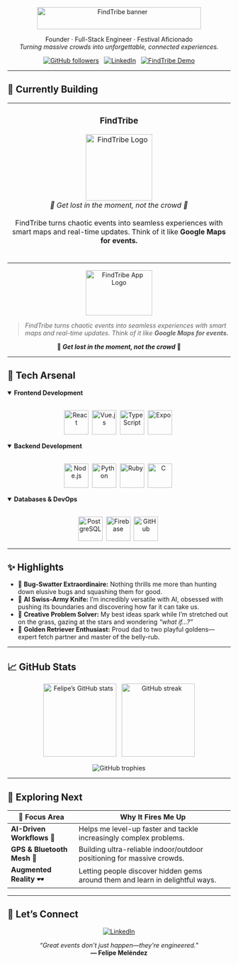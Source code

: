 <!-- ───────────────────────────────────────────────────────────── -->
<!--                          README.md                           -->
<!--      Felipe “FindTribe” Meléndez · Software Visionary        -->
<!-- ───────────────────────────────────────────────────────────── -->

<p align="center">
  <img src="https://res.cloudinary.com/findtribe/image/upload/v1735304299/ylmynmm99tfocefoapkk.png"
       alt="FindTribe banner" width="370" height="50"/>
</p>

<p align="center">
  Founder&nbsp;·&nbsp;Full-Stack Engineer&nbsp;·&nbsp;Festival Aficionado<br/>
  <em>Turning massive crowds into unforgettable, connected experiences.</em>
</p>

<p align="center">
  <a href="https://github.com/felipemelendez"><img src="https://img.shields.io/github/followers/felipemelendez?label=Follow&style=social" alt="GitHub followers"/></a>
  &nbsp;
  <a href="https://www.linkedin.com/in/felipemelendez/"><img src="https://img.shields.io/badge/LinkedIn-Connect-blue?logo=linkedin&logoColor=white&style=flat-square" alt="LinkedIn"/></a>
  &nbsp;
  <a href="https://findtribe.app"><img src="https://img.shields.io/badge/FindTribe-Website-ff69b4?logo=product-hunt&style=flat-square" alt="FindTribe Demo"/></a>
</p>

---

## 🚀 Currently Building

<table>
  <tr>
    <td width="100%">
      <h3 align="center">FindTribe</h3>
      <p align="center">
        <a href="https://findtribe.app">
          <img src="https://res.cloudinary.com/findtribe/image/upload/v1735303320/ycyci3j8szpahrg42zga.png" width="150" alt="FindTribe Logo"/>
        </a>
        <br/>
        <em>🧭 Get lost in the moment, not the crowd 🧭</em>
        <br/>
        <br/>
        <span>FindTribe turns chaotic events into seamless experiences with smart maps and real-time updates. Think of it like <b>Google Maps for events.</b></span>
        <br/>
        <br/>
      </p>
    </td>
  </tr>
</table>
<div align="center">
  <a href="https://findtribe.app">
    <img src="https://res.cloudinary.com/findtribe/image/upload/v1735303320/ycyci3j8szpahrg42zga.png"
         alt="FindTribe App Logo" width="150" height="102"/>
  </a>
</div>

> *FindTribe turns chaotic events into seamless experiences with smart maps and real-time updates. Think of it like **Google Maps for events.***  

<p align="center"><strong>🧭 <em>Get lost in the moment, not the crowd</em> 🧭</strong></p>

---

## 🧰 Tech Arsenal

<details open>
  <summary><b>Frontend Development</b></summary>
  <br/>
  <p align="center">
    <img src="https://upload.wikimedia.org/wikipedia/commons/4/47/React.svg" height="55" alt="React"/>&nbsp;
    <img src="https://www.vectorlogo.zone/logos/vuejs/vuejs-icon.svg" height="55" alt="Vue.js"/>&nbsp;
    <img src="https://www.vectorlogo.zone/logos/typescriptlang/typescriptlang-icon.svg" height="55" alt="TypeScript"/>&nbsp;
    <img src="https://user-images.githubusercontent.com/10991489/119416543-285a9800-bcf4-11eb-8755-a9351330ef0d.jpg" height="55" alt="Expo"/>&nbsp;
  </p>
</details>

<details open>
  <summary><b>Backend Development</b></summary>
  <br/>
  <p align="center">
    <img src="https://www.vectorlogo.zone/logos/nodejs/nodejs-ar21.svg" height="55" alt="Node.js"/>&nbsp;
    <img src="https://www.vectorlogo.zone/logos/python/python-icon.svg" height="55" alt="Python"/>&nbsp;
    <img src="https://www.vectorlogo.zone/logos/ruby-lang/ruby-lang-icon.svg" height="55" alt="Ruby"/>&nbsp;
    <img src="https://upload.wikimedia.org/wikipedia/commons/1/18/C_Programming_Language.svg" height="55" alt="C"/>&nbsp;
  </p>
</details>

<details open>
  <summary><b>Databases & DevOps</b></summary>
  <br/>
  <p align="center">
    <img src="https://www.vectorlogo.zone/logos/postgresql/postgresql-icon.svg" height="55" alt="PostgreSQL"/>&nbsp;
    <img src="https://www.vectorlogo.zone/logos/firebase/firebase-icon.svg" height="55" alt="Firebase"/>&nbsp;
    <img src="https://www.vectorlogo.zone/logos/github/github-icon.svg" height="55" alt="GitHub"/>&nbsp;
  </p>
</details>

---

## ✨ Highlights

- 🐞 **Bug-Swatter Extraordinaire:** Nothing thrills me more than hunting down elusive bugs and squashing them for good.  
- 🤖 **AI Swiss-Army Knife:** I’m incredibly versatile with AI, obsessed with pushing its boundaries and discovering how far it can take us.  
- 🌌 **Creative Problem Solver:** My best ideas spark while I’m stretched out on the grass, gazing at the stars and wondering *“what if…?”*  
- 🐾 **Golden Retriever Enthusiast:** Proud dad to two playful goldens—expert fetch partner and master of the belly-rub.

---

## 📈 GitHub Stats

<p align="center">
  <img src="https://github-readme-stats.vercel.app/api?username=felipemelendez&show_icons=true&theme=tokyonight&hide_title=true" alt="Felipe’s GitHub stats" height="165"/>
  &nbsp;
  <img src="https://streak-stats.demolab.com?user=felipemelendez&theme=tokyonight&hide_border=true&date_format=M%20j%5B%2C%20Y%5D" alt="GitHub streak" height="165"/>
</p>

<p align="center">
  <img src="https://github-profile-trophy.vercel.app/?username=felipemelendez&theme=tokyonight&column=7&margin-w=8&margin-h=8" alt="GitHub trophies"/>
</p>

---

## 🌱 Exploring Next

| 🚀 Focus Area | Why It Fires Me Up |
|--------------|--------------------|
| **AI-Driven Workflows** 🤖 | Helps me level-up faster and tackle increasingly complex problems. |
| **GPS & Bluetooth Mesh** 📡 | Building ultra-reliable indoor/outdoor positioning for massive crowds. |
| **Augmented Reality** 🕶️ | Letting people discover hidden gems around them and learn in delightful ways. |

---

## 🤝 Let’s Connect

<p align="center">
  &nbsp;
  <a href="https://www.linkedin.com/in/felipemelendez/"><img src="https://img.shields.io/badge/LinkedIn-Felipe Meléndez-0077B5?style=for-the-badge&logo=linkedin&logoColor=white" alt="LinkedIn"/></a>
  &nbsp;
</p>

<p align="center">
  <em>“Great events don’t just happen—they’re engineered.”</em><br/>
  <strong>— Felipe Meléndez</strong>
</p>

<!-- ───────────────────────────────────────────────────────────── -->
